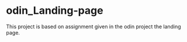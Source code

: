 # odin_Landing-page
This project is based on assignment given in the odin project the landing page.
